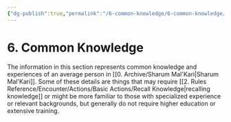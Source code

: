 ```yaml
---
{"dg-publish":true,"permalink":"/6-common-knowledge/6-common-knowledge/","noteIcon":""}
---
```


# 6. Common Knowledge

The information in this section represents common knowledge and experiences of an average person in [[0. Archive/Sharum Mal'Kari\|Sharum Mal'Kari]]. Some of these details are things that may require [[2. Rules Reference/Encounter/Actions/Basic Actions/Recall Knowledge\|recalling knowledge]] or might be more familiar to those with specialized experience or relevant backgrounds, but generally do not require higher education or extensive training. 